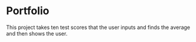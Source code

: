 # Portfolio
This project takes ten test scores that the user inputs and finds the average and then shows the user.
